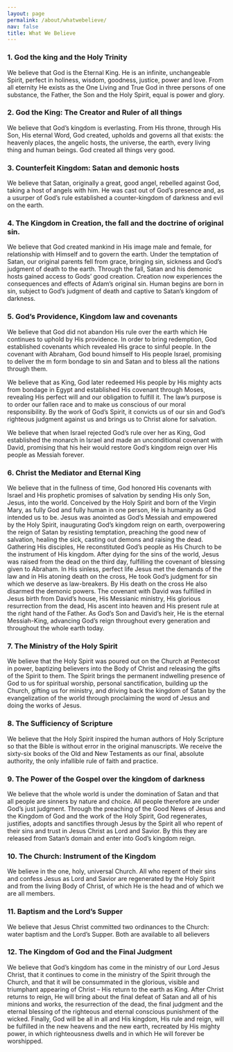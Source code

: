 ```yaml
---
layout: page
permalink: /about/whatwebelieve/
nav: false
title: What We Believe
---
```


### 1. God the king and the Holy Trinity

We believe that God is the Eternal King. He is an infinite, unchangeable Spirit, perfect in holiness, wisdom, goodness, justice, power and love. From all eternity He exists as the One Living and True God in three persons of one substance, the Father, the Son and the Holy Spirit, equal is power and glory.

### 2. God the King: The Creator and Ruler of all things

We believe that God’s kingdom is everlasting. From His throne, through His Son, His eternal Word, God created, upholds and governs all that exists: the heavenly places, the angelic hosts, the universe, the earth, every living thing and human beings. God created all things very good.

### 3. Counterfeit Kingdom: Satan and demonic hosts

We believe that Satan, originally a great, good angel, rebelled against God, taking a host of angels with him. He was cast out of God’s presence and, as a usurper of God’s rule established a counter-kingdom of darkness and evil on the earth.

### 4. The Kingdom in Creation, the fall and the doctrine of original sin.

We believe that God created mankind in His image male and female, for relationship with Himself and to govern the earth. Under the temptation of Satan, our original parents fell from grace, bringing sin, sickness and God’s judgment of death to the earth. Through the fall, Satan and his demonic hosts gained access to Gods’ good creation. Creation now experiences the consequences and effects of Adam’s original sin. Human begins are born in sin, subject to God’s judgment of death and captive to Satan’s kingdom of darkness.

### 5. God’s Providence, Kingdom law and covenants

We believe that God did not abandon His rule over the earth which He continues to uphold by His providence. In order to bring redemption, God established covenants which revealed His grace to sinful people. In the covenant with Abraham, God bound himself to His people Israel, promising to deliver the m form bondage to sin and Satan and to bless all the nations through them.

We believe that as King, God later redeemed His people by His mighty acts from bondage in Egypt and established His covenant through Moses, revealing His perfect will and our obligation to fulfill it. The law’s purpose is to order our fallen race and to make us conscious of our moral responsibility. By the work of God’s Spirit, it convicts us of our sin and God’s righteous judgment against us and brings us to Christ alone for salvation.

We believe that when Israel rejected God’s rule over her as King, God established the monarch in Israel and made an unconditional covenant with David, promising that his heir would restore God’s kingdom reign over His people as Messiah forever.

### 6. Christ the Mediator and Eternal King

We believe that in the fullness of time, God honored His covenants with Israel and His prophetic promises of salvation by sending His only Son, Jesus, into the world. Conceived by the Holy Spirit and born of the Virgin Mary, as fully God and fully human in one person, He is humanity as God intended us to be. Jesus was anointed as God’s Messiah and empowered by the Holy Spirit, inaugurating God’s kingdom reign on earth, overpowering the reign of Satan by resisting temptation, preaching the good new of salvation, healing the sick, casting out demons and raising the dead. Gathering His disciples, He reconstituted God’s people as His Church to be the instrument of His kingdom. After dying for the sins of the world, Jesus was raised from the dead on the third day, fulfilling the covenant of blessing given to Abraham. In His sinless, perfect life Jesus met the demands of the law and in His atoning death on the cross, He took God’s judgment for sin which we deserve as law-breakers. By His death on the cross He also disarmed the demonic powers. The covenant with David was fulfilled in Jesus birth from David’s house, His Messianic ministry, His glorious resurrection from the dead, His ascent into heaven and His present rule at the right hand of the Father. As God’s Son and David’s heir, He is the eternal Messiah-King, advancing God’s reign throughout every generation and throughout the whole earth today.

### 7. The Ministry of the Holy Spirit

We believe that the Holy Spirit was poured out on the Church at Pentecost in power, baptizing believers into the Body of Christ and releasing the gifts of the Spirit to them. The Spirit brings the permanent indwelling presence of God to us for spiritual worship, personal sanctification, building up the Church, gifting us for ministry, and driving back the kingdom of Satan by the evangelization of the world through proclaiming the word of Jesus and doing the works of Jesus.

### 8. The Sufficiency of Scripture

We believe that the Holy Spirit inspired the human authors of Holy Scripture so that the Bible is without error in the original manuscripts. We receive the sixty-six books of the Old and New Testaments as our final, absolute authority, the only infallible rule of faith and practice.

### 9. The Power of the Gospel over the kingdom of darkness

We believe that the whole world is under the domination of Satan and that all people are sinners by nature and choice. All people therefore are under God’s just judgment. Through the preaching of the Good News of Jesus and the Kingdom of God and the work of the Holy Spirit, God regenerates, justifies, adopts and sanctifies through Jesus by the Spirit all who repent of their sins and trust in Jesus Christ as Lord and Savior. By this they are released from Satan’s domain and enter into God’s kingdom reign.

### 10. The Church: Instrument of the Kingdom

We believe in the one, holy, universal Church. All who repent of their sins and confess Jesus as Lord and Savior are regenerated by the Holy Spirit and from the living Body of Christ, of which He is the head and of which we are all members.

### 11. Baptism and the Lord’s Supper

We believe that Jesus Christ committed two ordinances to the Church: water baptism and the Lord’s Supper. Both are available to all believers

### 12. The Kingdom of God and the Final Judgment

We believe that God’s kingdom has come in the ministry of our Lord Jesus Christ, that it continues to come in the ministry of the Spirit through the Church, and that it will be consummated in the glorious, visible and triumphant appearing of Christ – His return to the earth as King. After Christ returns to reign, He will bring about the final defeat of Satan and all of his minions and works, the resurrection of the dead, the final judgment and the eternal blessing of the righteous and eternal conscious punishment of the wicked. Finally, God will be all in all and His kingdom, His rule and reign, will be fulfilled in the new heavens and the new earth, recreated by His mighty power, in which righteousness dwells and in which He will forever be worshipped.
